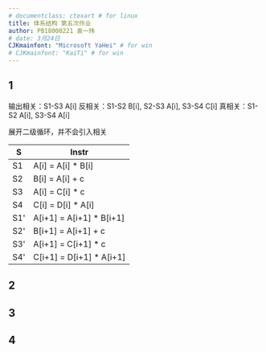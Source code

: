 ```yaml
---
# documentclass: ctexart # for linux
title: 体系结构 第五次作业
author: PB18000221 袁一玮
# date: 3月24日
CJKmainfont: "Microsoft YaHei" # for win
# CJKmainfont: "KaiTi" # for win
---
```


## 1

输出相关：S1-S3 A[i]
反相关：S1-S2 B[i], S2-S3 A[i], S3-S4 C[i]
真相关：S1-S2 A[i], S3-S4 A[i]

展开二级循环，并不会引入相关

| S   | Instr                     |
| --- | ------------------------- |
| S1  | A[i] = A[i] \* B[i]       |
| S2  | B[i] = A[i] + c           |
| S3  | A[i] = C[i] \* c          |
| S4  | C[i] = D[i] \* A[i]       |
| S1' | A[i+1] = A[i+1] \* B[i+1] |
| S2' | B[i+1] = A[i+1] + c       |
| S3' | A[i+1] = C[i+1] \* c      |
| S4' | C[i+1] = D[i+1] \* A[i+1] |

## 2

## 3

## 4
